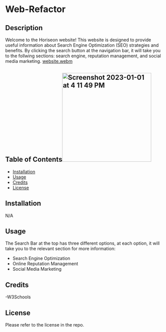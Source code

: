 # Web-Refactor


## Description

Welcome to the Horiseon website! This website is designed to provide useful information about Search Engine Optimization (SEO) strategies and benefits. By clicking the search button at the navigation bar, it will take you to the follwing sections: search engine, reputation management, and social media marketing. 
[website.webm](https://user-images.githubusercontent.com/117794323/210184648-82fbba5b-2de5-4fb9-971b-87fcdf34a69a.webm)





## Table of Contents<img width="283" alt="Screenshot 2023-01-01 at 4 11 49 PM" src="https://user-images.githubusercontent.com/117794323/210184732-ebe017df-7c88-462c-9b47-ac09ec462ced.png">







- [Installation](#installation)
- [Usage](#usage)
- [Credits](#credits)
- [License](#license)

## Installation

N/A

## Usage

The Search Bar at the top has three different options, at each option, it will take you to the relevant section for more information:
* Search Engine Optimization
* Online Reputation Management
* Social Media Marketing





   
## Credits
-W3Schools

## License

Please refer to the license in the repo.

